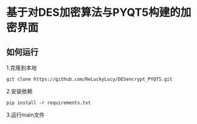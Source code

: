 # 基于对DES加密算法与PYQT5构建的加密界面

## 如何运行
1.克隆到本地
```
git clone https://github.com/ReLuckyLucy/DESencrypt_PYQT5.git
```

2.安装依赖
```
pip install -r requirements.txt
```
3.运行main文件
